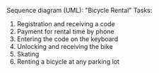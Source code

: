 Sequence diagram (UML): "Bicycle Rental"
Tasks: 
1. Registration and receiving a code
2. Payment for rental time by phone
3. Entering the code on the keyboard
4. Unlocking and receiving the bike
5. Skating
6. Renting a bicycle at any parking lot
